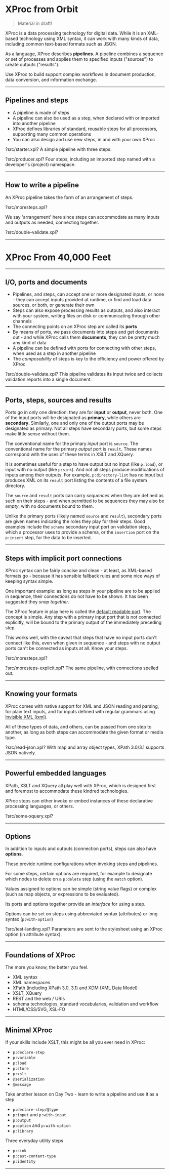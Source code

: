 # XProc from Orbit

> Material in draft!

XProc is a data processing technology for digital data. While it is an XML-based technology using XML syntax, it can work with many kinds of data, including common text-based formats such as JSON.

As a language, XProc describes **pipelines**. A pipeline combines a sequence or set of processes and applies them to specified inputs ("sources") to create outputs ("results").

Use XProc to build support complex workflows in document production, data conversion, and information exchange.

---

## Pipelines and steps

- A pipeline is made of steps
- A pipeline can also be used as a step, when declared with or imported into another pipeline
- XProc defines libraries of standard, reusable steps for all processors, supporting many common operations
- You can also design and use new steps, in and with your own XProc

?src/starter.xpl? A simple pipeline with three steps.

?src/producer.xpl? Four steps, including an imported step named with a developer's (project) namespace.

---

## How to write a pipeline

An XProc pipeline takes the form of an arrangement of steps.

?src/moresteps.xpl?

We say 'arrangement' here since steps can accommodate as many inputs and outputs as needed, connecting together.

?src/double-validate.xpl?

---

# XProc From 40,000 Feet

---

## I/O, ports and documents

- Pipelines, and steps, can accept one or more designated inputs, or none - they can accept inputs provided at runtime, or find and load data sources, or both, or generate their own
- Steps can also expose processing results as outputs, and also interact with your system, writing files on disk or communicating through other channels
- The connecting points on an XProc step are called its **ports**
- By means of ports, we pass documents into steps and get documents out - and while XProc calls them **documents**, they can be pretty much any kind of data
- A pipeline can be defined with ports for connecting with other steps, when used as a step in another pipeline
- The *composability* of steps is key to the efficiency and power offered by XProc

?src/double-validate.xpl? This pipeline validates its input twice and collects validation reports into a single document.

---

## Ports, steps, sources and results

Ports go in only one direction: they are for **input** or **output**, never both. One of the input ports will be designated as **primary**, while others are **secondary**. Similarly, one and only one of the output ports may be designated as primary. Not all steps have secondary ports, but some steps make little sense without them.

The conventional name for the primary *input* port is `source`. The conventional name for the primary *output* port is `result`. These names correspond with the uses of these terms in XSLT and XQuery.

It is sometimes useful for a step to have output but no input (like `p:load`), or input with no output (like `p:sink`). And not all steps produce modifications of inputs among their outputs. For example, `p:directory-list` has no input but produces XML on its `result` port listing the contents of a file system directory.

The `source` and `result` ports can carry *sequences* when they are defined as such on their steps - and when permitted to be sequences they may also be *empty*, with no documents bound to them.

Unlike the primary ports (likely named `source` and `result`), secondary ports are given names indicating the roles they play for their steps. Good examples include the `schema` secondary input port on validation steps, which a processor uses to provide a schema, or the `insertion` port on the `p:insert` step, for the data to be inserted.

---

## Steps with implicit port connections

XProc syntax can be fairly concise and clean - at least, as XML-based formats go - because it has sensible fallback rules and some nice ways of keeping syntax simple.

One important example: as long as steps in your pipeline are to be applied in sequence, their connections do not have to be shown. It has been suggested they *snap together*.

The XProc feature in play here is called the [default readable port](https://spec.xproc.org/3.0/xproc/#connecting-the-drp). The concept is simple. Any step with a primary input port that is not connected explicitly, will be bound to the primary output of the immediately preceding step.

This works well, with the caveat that steps that have no input ports don't connect like this, even when given in sequence - and steps with no output ports can't be connected as inputs at all. Know your steps.

?src/moresteps.xpl?

?src/moresteps-explicit.xpl? The same pipeline, with connections spelled out.

---

## Knowing your formats

XProc comes with native support for XML and JSON reading and parsing, for plain text inputs, and for inputs defined with regular grammars using [Invisible XML (ixml)](https://invisiblexml.org).

All of these types of data, and others, can be passed from one step to another, as long as both steps can accommodate the given format or media type.

?src/read-json.xpl? With map and array object types, XPath 3.0/3.1 supports JSON natively. 

---

## Powerful embedded languages

XPath, XSLT and XQuery all play well with XProc, which is designed first and foremost to accommodate these kindred technologies.

XProc steps can either invoke or embed instances of these declarative processing languages, or others.

?src/some-xquery.xpl?

---

## Options

In addition to inputs and outputs (connection ports), steps can also have **options**.

These provide runtime configurations when invoking steps and pipelines.

For some steps, certain options are required, for example to designate which nodes to delete on a `p:delete` step (using the `match` option).

Values assigned to options can be simple (string value flags) or complex (such as map objects, or expressions to be evaluated).

Its ports and options together provide an *interface* for using a step.

Options can be set on steps using abbreviated syntax (attributes) or long syntax (`p:with-option`)

?src/test-landing.xpl? Parameters are sent to the stylesheet using an XProc option (in attribute syntax).

---

## Foundations of XProc

The more you know, the better you feel.

- XML syntax
- XML namespaces
- XPath (including XPath 3.0, 3.1) and XDM (XML Data Model)
- XSLT, XQuery
- REST and the web / URIs
- schema technologies, standard vocabularies, validation and workflow
- HTML/CSS/SVG, XSL-FO

---

## Minimal XProc

If your skills include XSLT, this might be all you ever need in XProc:

  - `p:declare-step`
  - `p:variable`
  - `p:load`
  - `p:store`
  - `p:xslt`
  - `@serialization`
  - `@message`

Take another lesson on Day Two - learn to write a pipeline and use it as a step

  - `p:declare-step/@type`
  - `p:input` and `p:with-input`
  - `p:output`
  - `p:option` and `p:with-option`
  - `p:library`

Three everyday utility steps

  - `p:sink`
  - `p:cast-content-type`
  - `p:identity`

---
